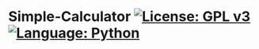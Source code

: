 # Simple-Calculator [![License: GPL v3](https://img.shields.io/badge/License-GPLv3-blue.svg)](https://www.gnu.org/licenses/gpl-3.0) [![Language: Python](https://img.shields.io/badge/Language-Python-yellow.svg)](https://www.python.org/)
